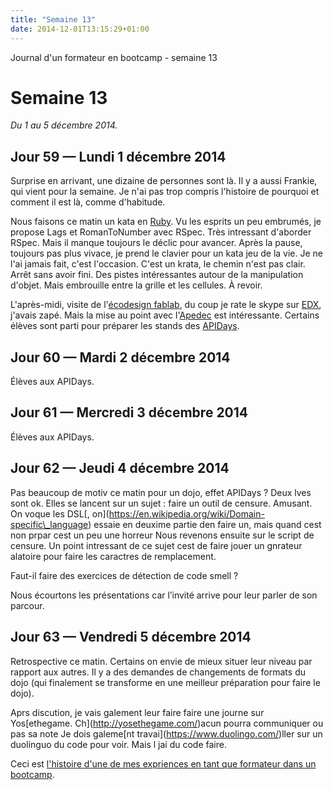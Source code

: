 ```yaml
---
title: "Semaine 13"
date: 2014-12-01T13:15:29+01:00
---
```


Journal d'un formateur en bootcamp - semaine 13

Semaine 13
==========

*Du 1 au 5 décembre 2014.*

Jour 59 — Lundi 1 décembre 2014
-------------------------------

Surprise en arrivant, une dizaine de personnes sont là. Il y a aussi
Frankie, qui vient pour la semaine. Je n'ai pas trop compris l'histoire
de pourquoi et comment il est là, comme d'habitude.

Nous faisons ce matin un kata en [Ruby](https://ruby-lang.org). Vu les
esprits un peu embrumés, je propose Lags et RomanToNumber avec RSpec.
Très intressant d'aborder RSpec. Mais il manque toujours le déclic pour
avancer. Après la pause, toujours pas plus vivace, je prend le clavier
pour un kata jeu de la vie. Je ne l'ai jamais fait, c'est l'occasion.
C'est un krata, le chemin n'est pas clair. Arrêt sans avoir fini. Des
pistes intéressantes autour de la manipulation d'objet. Mais embrouille
entre la grille et les cellules. À revoir.

L'après-midi, visite de l'[écodesign
fablab](http://ecodesignfablab.org/), du coup je rate le skype sur
[EDX](https://www.edx.org/), j'avais zapé. Mais la mise au point avec
l'[Apedec](http://www.apedec.org/) est intéressante. Certains élèves
sont parti pour préparer les stands des
[APIDays](http://www.apidays.io/).

Jour 60 — Mardi 2 décembre 2014
-------------------------------

Élèves aux APIDays.

Jour 61 — Mercredi 3 décembre 2014
----------------------------------

Élèves aux APIDays.

Jour 62 — Jeudi 4 décembre 2014
-------------------------------

Pas beaucoup de motiv ce matin pour un dojo, effet APIDays ? Deux lves
sont ok. Elles se lancent sur un sujet : faire un outil de censure.
Amusant. On voque les DSL\[,
on\](https://en.wikipedia.org/wiki/Domain-specific\_language) essaie en
deuxime partie den faire un, mais quand cest non prpar cest un peu une
horreur Nous revenons ensuite sur le script de censure. Un point
intressant de ce sujet cest de faire jouer un gnrateur alatoire pour
faire les caractres de remplacement.

Faut-il faire des exercices de détection de code smell ?

Nous écourtons les présentations car l’invité arrive pour leur parler de
son parcour.

Jour 63 — Vendredi 5 décembre 2014
----------------------------------

Retrospective ce matin. Certains on envie de mieux situer leur niveau
par rapport aux autres. Il y a des demandes de changements de formats du
dojo (qui finalement se transforme en une meilleur préparation pour
faire le dojo).

Aprs discution, je vais galement leur faire faire une journe sur
Yos\[ethegame. Ch\](http://yosethegame.com/)acun pourra communiquer ou
pas sa note Je dois galeme\[nt travai\](https://www.duolingo.com/)ller
sur un duolinguo du code pour voir. Mais l jai du code faire.

Ceci est [l'histoire d'une de mes expriences en tant que formateur dans
un bootcamp](https://yaf.github.io/journal-d-un-formateur-en-2015/).
